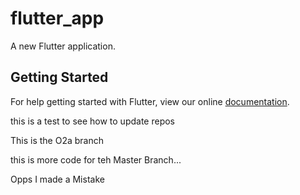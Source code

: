 # flutter_app

A new Flutter application.

## Getting Started

For help getting started with Flutter, view our online
[documentation](https://flutter.io/).


this is a test 
to see how to update repos


This is the O2a branch


  this is more code for teh Master Branch...
  
  
  Opps I made a Mistake